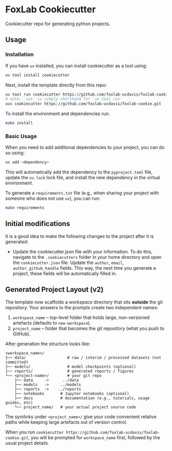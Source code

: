 # FoxLab Cookiecutter

Cookiecutter repo for generating python projects.

## Usage

### Installation

If you have `uv` installed, you can install cookiecutter as a tool using:

```bash
uv tool install cookiecutter
```

Next, install the template directly from this repo:

```bash
uv tool run cookiecutter https://github.com/foxlab-ucdavis/foxlab-cookie.git
# note: `uvx` is simply shorthand for `uv tool run`
uvx cookiecutter https://github.com/foxlab-ucdavis/foxlab-cookie.git
```

To install the environment and dependencies run:

```bash
make install
```

### Basic Usage

When you need to add additional dependencies to your project, you can do so using:

```bash
uv add <dependency>
```

This will automatically add the dependency to the `pyproject.toml` file, update the `uv.lock` lock file, and install the new dependency in the virtual environment.

To generate a `requirements.txt` file (e.g., when sharing your project with someone who does not use `uv`), you can run:

```bash
make requirements
```

## Initial modifications

It is a good idea to make the following changes to the project after it is generated:

- Update the cookiecutter.json file with your information. To do this, navigate to the `.cookiecutters` folder in your home directory and open the `cookiecutter.json` file. Update the `author`, `email`, `author_github_handle` fields. This way, the next time you generate a project, these fields will be automatically filled in.

## Generated Project Layout (v2)

The template now scaffolds a *workspace* directory that sits **outside** the git repository.  Your answers to the prompts create two independent names:

1. `workspace_name` – top-level folder that holds large, non-versioned artefacts (defaults to `new-workspace`).
2. `project_name` – folder that becomes the git repository (what you push to GitHub).

After generation the structure looks like:

```text
<workspace_name>/
├── data/                  # raw / interim / processed datasets (not committed)
├── models/                # model checkpoints (optional)
├── reports/               # generated reports / figures
└── <project-name>/        # your git repo
    ├── data     ->      ../data
    ├── models   ->     ../models
    ├── reports  ->    ../reports
    ├── notebooks       # Jupyter notebooks (optional)
    ├── docs            # documentation (e.g., tutorials, usage guides, etc)
    └── project_name/   # your actual project source code
```

The symlinks under `<project_name>/` give your code convenient relative paths while keeping large artefacts out of version control.

When you run `cookiecutter https://github.com/foxlab-ucdavis/foxlab-cookie.git`, you will be prompted for `workspace_name` first, followed by the usual project details.
